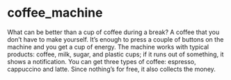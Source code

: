 # coffee_machine
What can be better than a cup of coffee during a break? A coffee that you don’t have to make yourself. 
It’s enough to press a couple of buttons on the machine and you get a cup of energy.
The machine works with typical products: coffee, milk, sugar, and plastic cups; if it runs out of something, it shows a notification.
You can get three types of coffee: espresso, cappuccino and latte. 
Since nothing’s for free, it also collects the money.
